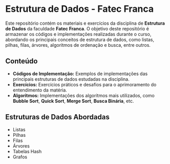 # Estrutura de Dados - Fatec Franca

Este repositório contém os materiais e exercícios da disciplina de **Estrutura de Dados** da faculdade **Fatec Franca**. O objetivo deste repositório é armazenar os códigos e implementações realizadas durante o curso, abordando os principais conceitos de estrutura de dados, como listas, pilhas, filas, árvores, algoritmos de ordenação e busca, entre outros.

## Conteúdo

- **Códigos de Implementação:** Exemplos de implementações das principais estruturas de dados estudadas na disciplina.
- **Exercícios:** Exercícios práticos e desafios para o aprimoramento do entendimento da matéria.
- **Algoritmos:** Implementações dos algoritmos mais utilizados, como **Bubble Sort**, **Quick Sort**, **Merge Sort**, **Busca Binária**, etc.

## Estruturas de Dados Abordadas

- Listas
- Pilhas
- Filas
- Árvores
- Tabelas Hash
- Grafos




